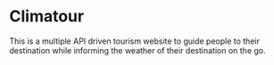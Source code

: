 # Climatour
This is a multiple API driven tourism website to guide people to their destination while informing the weather of their 
destination on the go. 
